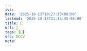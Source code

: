 ```yaml
---
ivs:
date: '2025-10-13T10:27:30+08:00'
lastmod: '2025-10-14T21:46:45-08:00'
title: 􅍿
url: 􅍿
tags: [𩞊]
src: DCCV
note:
---
```

